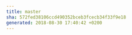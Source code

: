 ```yaml
---
title: master
sha: 572fed38106ccd490352bceb3fcecb34f33f9e18
generated: 2018-08-30 17:40:42 +0200
---
```

